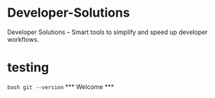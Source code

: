 # Developer-Solutions
Developer Solutions – Smart tools to simplify and speed up developer workflows.
# testing 
``` bash git --version ```
*** Welcome *** 